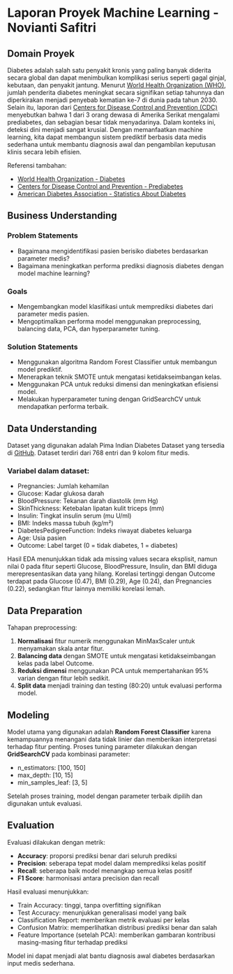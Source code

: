 # Laporan Proyek Machine Learning - Novianti Safitri

## Domain Proyek

Diabetes adalah salah satu penyakit kronis yang paling banyak diderita secara global dan dapat menimbulkan komplikasi serius seperti gagal ginjal, kebutaan, dan penyakit jantung. Menurut [World Health Organization (WHO)](https://www.who.int/news-room/fact-sheets/detail/diabetes), jumlah penderita diabetes meningkat secara signifikan setiap tahunnya dan diperkirakan menjadi penyebab kematian ke-7 di dunia pada tahun 2030. Selain itu, laporan dari [Centers for Disease Control and Prevention (CDC)](https://www.cdc.gov/diabetes/library/features/truth-about-prediabetes.html) menyebutkan bahwa 1 dari 3 orang dewasa di Amerika Serikat mengalami prediabetes, dan sebagian besar tidak menyadarinya. Dalam konteks ini, deteksi dini menjadi sangat krusial. Dengan memanfaatkan machine learning, kita dapat membangun sistem prediktif berbasis data medis sederhana untuk membantu diagnosis awal dan pengambilan keputusan klinis secara lebih efisien.

Referensi tambahan:
- [World Health Organization - Diabetes](https://www.who.int/news-room/fact-sheets/detail/diabetes)
- [Centers for Disease Control and Prevention - Prediabetes](https://www.cdc.gov/diabetes/library/features/truth-about-prediabetes.html)
- [American Diabetes Association - Statistics About Diabetes](https://diabetes.org/about-diabetes/statistics/about-diabetes)

## Business Understanding

### Problem Statements
- Bagaimana mengidentifikasi pasien berisiko diabetes berdasarkan parameter medis?
- Bagaimana meningkatkan performa prediksi diagnosis diabetes dengan model machine learning?

### Goals
- Mengembangkan model klasifikasi untuk memprediksi diabetes dari parameter medis pasien.
- Mengoptimalkan performa model menggunakan preprocessing, balancing data, PCA, dan hyperparameter tuning.

### Solution Statements
- Menggunakan algoritma Random Forest Classifier untuk membangun model prediktif.
- Menerapkan teknik SMOTE untuk mengatasi ketidakseimbangan kelas.
- Menggunakan PCA untuk reduksi dimensi dan meningkatkan efisiensi model.
- Melakukan hyperparameter tuning dengan GridSearchCV untuk mendapatkan performa terbaik.

## Data Understanding

Dataset yang digunakan adalah Pima Indian Diabetes Dataset yang tersedia di [GitHub](https://github.com/noviantisafitri/Prediksi-Penyakit-Diabetes/blob/main/diabetes.csv). Dataset terdiri dari 768 entri dan 9 kolom fitur medis.

### Variabel dalam dataset:
- Pregnancies: Jumlah kehamilan
- Glucose: Kadar glukosa darah
- BloodPressure: Tekanan darah diastolik (mm Hg)
- SkinThickness: Ketebalan lipatan kulit triceps (mm)
- Insulin: Tingkat insulin serum (mu U/ml)
- BMI: Indeks massa tubuh (kg/m²)
- DiabetesPedigreeFunction: Indeks riwayat diabetes keluarga
- Age: Usia pasien
- Outcome: Label target (0 = tidak diabetes, 1 = diabetes)

Hasil EDA menunjukkan tidak ada missing values secara eksplisit, namun nilai 0 pada fitur seperti Glucose, BloodPressure, Insulin, dan BMI diduga merepresentasikan data yang hilang. Korelasi tertinggi dengan Outcome terdapat pada Glucose (0.47), BMI (0.29), Age (0.24), dan Pregnancies (0.22), sedangkan fitur lainnya memiliki korelasi lemah.

## Data Preparation

Tahapan preprocessing:
1. **Normalisasi** fitur numerik menggunakan MinMaxScaler untuk menyamakan skala antar fitur.
2. **Balancing data** dengan SMOTE untuk mengatasi ketidakseimbangan kelas pada label Outcome.
3. **Reduksi dimensi** menggunakan PCA untuk mempertahankan 95% varian dengan fitur lebih sedikit.
4. **Split data** menjadi training dan testing (80:20) untuk evaluasi performa model.

## Modeling

Model utama yang digunakan adalah **Random Forest Classifier** karena kemampuannya menangani data tidak linier dan memberikan interpretasi terhadap fitur penting. Proses tuning parameter dilakukan dengan **GridSearchCV** pada kombinasi parameter:
- n_estimators: [100, 150]
- max_depth: [10, 15]
- min_samples_leaf: [3, 5]

Setelah proses training, model dengan parameter terbaik dipilih dan digunakan untuk evaluasi.

## Evaluation

Evaluasi dilakukan dengan metrik:
- **Accuracy**: proporsi prediksi benar dari seluruh prediksi
- **Precision**: seberapa tepat model dalam memprediksi kelas positif
- **Recall**: seberapa baik model menangkap semua kelas positif
- **F1 Score**: harmonisasi antara precision dan recall

Hasil evaluasi menunjukkan:
- Train Accuracy: tinggi, tanpa overfitting signifikan
- Test Accuracy: menunjukkan generalisasi model yang baik
- Classification Report: memberikan metrik evaluasi per kelas
- Confusion Matrix: memperlihatkan distribusi prediksi benar dan salah
- Feature Importance (setelah PCA): memberikan gambaran kontribusi masing-masing fitur terhadap prediksi

Model ini dapat menjadi alat bantu diagnosis awal diabetes berdasarkan input medis sederhana.
